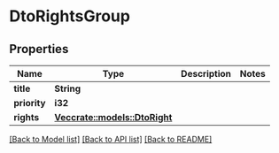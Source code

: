 # DtoRightsGroup

## Properties

Name | Type | Description | Notes
------------ | ------------- | ------------- | -------------
**title** | **String** |  | 
**priority** | **i32** |  | 
**rights** | [**Vec<crate::models::DtoRight>**](DTO_Right.md) |  | 

[[Back to Model list]](../README.md#documentation-for-models) [[Back to API list]](../README.md#documentation-for-api-endpoints) [[Back to README]](../README.md)


